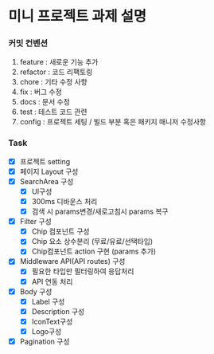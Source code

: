 # 미니 프로젝트 과제 설명

### 커밋 컨벤션

1. feature : 새로운 기능 추가
2. refactor : 코드 리팩토링
3. chore : 기타 수정 사항
4. fix : 버그 수정
5. docs : 문서 수정
6. test : 테스트 코드 관련
7. config : 프로젝트 세팅 / 빌드 부분 혹은 패키지 매니저 수정사항

### Task

- [x] 프로젝트 setting
- [x] 페이지 Layout 구성
- [x] SearchArea 구성
  - [x] UI구성
  - [x] 300ms 디바운스 처리
  - [x] 검색 시 params변경/새로고침시 params 복구
- [x] Filter 구성
  - [x] Chip 컴포넌트 구성
  - [x] Chip 요소 상수분리 (무료/유료/선택타입)
  - [x] Chip컴포넌트 action 구현 (params 추가)
- [x] Middleware API(API routes) 구성
  - [x] 필요한 타입만 필터링하여 응답처리
  - [x] API 연동 처리
- [x] Body 구성
  - [x] Label 구성
  - [x] Description 구성
  - [x] IconText구성
  - [x] Logo구성
- [x] Pagination 구성
